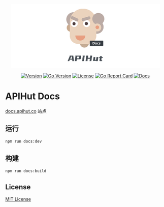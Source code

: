 <p align="center"><a href="https://apihut.co/" target="_blank"><img style="height: 200px" src="./docs/static/logo.png" alt="Logo"></a></p>

<p align="center">
<a href="https://github.com/apihutco/server" target="_blank"><img src="https://img.shields.io/badge/version-v2.0-brightgreen" alt="Version"></a>
<a href="https://github.com/apihutco/server" target="_blank"><img src="https://img.shields.io/github/go-mod/go-version/apihutco/server?style=flat&logo=go" alt="Go Version"></a>
<a href="https://github.com/apihutco/server/blob/main/LICENSE" target="_blank"><img src="https://img.shields.io/github/license/apihutco/server" alt="License"></a>
<a href="https://goreportcard.com/report/github.com/apihutco/server"><img src="https://goreportcard.com/badge/github.com/apihutco/server" alt="Go Report Card"></a>
<a href="https://docs.apihut.co" target="_blank"><img src="https://img.shields.io/badge/docs-current-4c6ef5?logo=vercel&logoWidth=10" alt="Docs"></a>
</p>

# APIHut Docs

[docs.apihut.co](https://docs.apihut.co) 站点

## 运行

```bash
npm run docs:dev
```

## 构建

```bash
npm run docs:build
```

## License

[MIT License](https://github.com/apihutco/docs/blob/main/LICENSE)